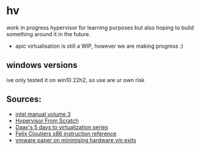 # hv

work in progress hypervisor for learning purposes but also hoping to build something around it in the future.

- apic virtualisation is still a WIP, however we are making progress :)

## windows versions

ive only tested it on win10 22h2, so use are ur own risk

## Sources:

- [intel manual volume 3](https://www.intel.com/content/www/us/en/developer/articles/technical/intel-sdm.html)
- [Hypervisor From Scratch](https://rayanfam.com/topics/hypervisor-from-scratch-part-1/)
- [Daax's 5 days to virtualization series](https://revers.engineering/7-days-to-virtualization-a-series-on-hypervisor-development/)
- [Felix Cloutiers x86 instruction reference](https://www.felixcloutier.com/x86/)
- [vmware paper on minimising hardware vm exits](https://www.usenix.org/system/files/conference/atc12/atc12-final158.pdf)